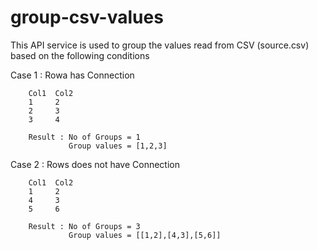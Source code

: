 # group-csv-values

This API service is used to group the values read from CSV (source.csv) based on the following conditions

Case 1 : Rowa has Connection

        Col1  Col2
        1     2
        2     3
        3     4
        
        Result : No of Groups = 1
                 Group values = [1,2,3]
                 
Case 2 : Rows does not have Connection

        Col1  Col2
        1     2
        4     3
        5     6
        
        Result : No of Groups = 3
                 Group values = [[1,2],[4,3],[5,6]]
                 
                 
